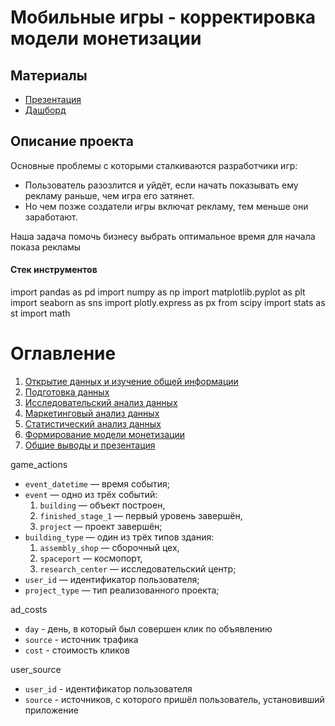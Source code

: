 # Мобильные игры - корректировка модели монетизации
## Материалы
* [Презентация](https://drive.google.com/file/d/1E-26cfrNocJzIRJnvfuoSJ82NZ3C8MZk/view?usp=sharing)
* [Дашборд](https://public.tableau.com/views/Dash_Final_project/sheet4?:language=en-US&:display_count=n&:origin=viz_share_link)
## Описание проекта
Основные проблемы с которыми сталкиваются разработчики игр:

- Пользователь разозлится и уйдёт, если начать показывать ему рекламу раньше, чем игра его затянет.
- Но  чем позже создатели игры включат рекламу, тем меньше они заработают.

Наша задача помочь бизнесу выбрать оптимальное время для начала показа рекламы

#### Стек инструментов
import pandas as pd
import numpy as np
import matplotlib.pyplot as plt
import seaborn as sns
import plotly.express as px
from scipy import stats as st
import math

# Оглавление
1. [Открытие данных и изучение общей информации](#start)
2. [Подготовка данных](#preprocessing)
3. [Исследовательский анализ данных](#exploratory_analysis)
4. [Маркетинговый анализ данных](#marketing_analysis)
5. [Статистический анализ данных](#statistic_analysis)
6. [Формирование модели монетизации](#monetisation_model)
7. [Общие выводы и презентация](#general_conclusion)

game_actions  
- `event_datetime` — время события;
- `event` — одно из трёх событий:
    1. `building` — объект построен,
    2. `finished_stage_1` — первый уровень завершён,
    3. `project` — проект завершён;
- `building_type` — один из трёх типов здания:
    1. `assembly_shop` — сборочный цех,
    2. `spaceport` — космопорт,
    3. `research_center` — исследовательский центр;
- `user_id` — идентификатор пользователя;
- `project_type` — тип реализованного проекта;

ad_costs
- `day` - день, в который был совершен клик по объявлению
- `source` - источник трафика
- `cost` - стоимость кликов

user_source
- `user_id` - идентификатор пользователя
- `source` - источников, с которого пришёл пользователь, установивший приложение